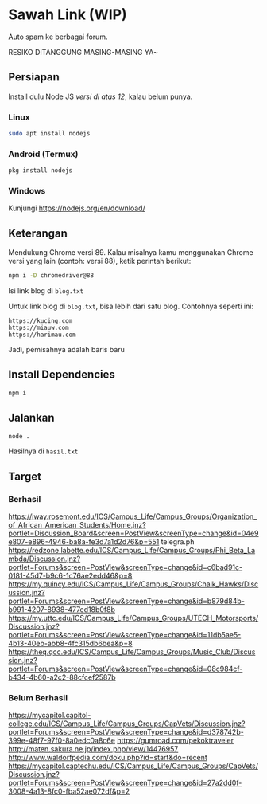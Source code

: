 # Sawah Link (WIP)

Auto spam ke berbagai forum.

RESIKO DITANGGUNG MASING-MASING YA~

## Persiapan

Install dulu Node JS _versi di atas 12_, kalau belum punya.

### Linux

```bash
sudo apt install nodejs
```

### Android (Termux)

```bash
pkg install nodejs
```

### Windows

Kunjungi https://nodejs.org/en/download/

## Keterangan

Mendukung Chrome versi 89. Kalau misalnya kamu menggunakan Chrome versi yang lain (contoh: versi 88), ketik perintah berikut:

```bash
npm i -D chromedriver@88
```

Isi link blog di `blog.txt`

Untuk link blog di `blog.txt`, bisa lebih dari satu blog. Contohnya seperti ini:

```
https://kucing.com
https://miauw.com
https://harimau.com
```

Jadi, pemisahnya adalah baris baru

## Install Dependencies

```bash
npm i
```

## Jalankan

```bash
node .
```

Hasilnya di `hasil.txt`

## Target

### Berhasil

https://iway.rosemont.edu/ICS/Campus_Life/Campus_Groups/Organization_of_African_American_Students/Home.jnz?portlet=Discussion_Board&screen=PostView&screenType=change&id=04e9e807-e896-4946-ba8a-fe3d7a1d2d76&p=551
telegra.ph
https://redzone.labette.edu/ICS/Campus_Life/Campus_Groups/Phi_Beta_Lambda/Discussion.jnz?portlet=Forums&screen=PostView&screenType=change&id=c6bad91c-0181-45d7-b9c6-1c76ae2edd46&p=8
https://my.quincy.edu/ICS/Campus_Life/Campus_Groups/Chalk_Hawks/Discussion.jnz?portlet=Forums&screen=PostView&screenType=change&id=b879d84b-b991-4207-8938-477ed18b0f8b
https://my.uttc.edu/ICS/Campus_Life/Campus_Groups/UTECH_Motorsports/Discussion.jnz?portlet=Forums&screen=PostView&screenType=change&id=11db5ae5-4b13-40eb-abb8-4fc315db6bea&p=8
https://theq.qcc.edu/ICS/Campus_Life/Campus_Groups/Music_Club/Discussion.jnz?portlet=Forums&screen=PostView&screenType=change&id=08c984cf-b434-4b60-a2c2-88cfcef2587b

### Belum Berhasil

https://mycapitol.capitol-college.edu/ICS/Campus_Life/Campus_Groups/CapVets/Discussion.jnz?portlet=Forums&screen=PostView&screenType=change&id=d378742b-399e-48f7-97f0-8a0edc0a8c6e
https://gumroad.com/pekoktraveler
http://maten.sakura.ne.jp/index.php/view/14476957
http://www.waldorfpedia.com/doku.php?id=start&do=recent
https://mycapitol.captechu.edu/ICS/Campus_Life/Campus_Groups/CapVets/Discussion.jnz?portlet=Forums&screen=PostView&screenType=change&id=27a2dd0f-3008-4a13-8fc0-fba52ae072df&p=2